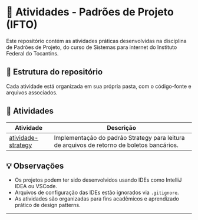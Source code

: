 # 🧠 Atividades - Padrões de Projeto (IFTO)

Este repositório contém as atividades práticas desenvolvidas na disciplina de Padrões de Projeto, do curso de Sistemas para internet do Instituto Federal do Tocantins.

## 📁 Estrutura do repositório

Cada atividade está organizada em sua própria pasta, com o código-fonte e arquivos associados.

## 📌 Atividades

| Atividade | Descrição |
|----------|-----------|
| [atividade-strategy](./atividade-strategy) | Implementação do padrão Strategy para leitura de arquivos de retorno de boletos bancários. |


## 💡 Observações

- Os projetos podem ter sido desenvolvidos usando IDEs como IntelliJ IDEA ou VSCode.
- Arquivos de configuração das IDEs estão ignorados via `.gitignore`.
- As atividades são organizadas para fins acadêmicos e aprendizado prático de design patterns.

---

